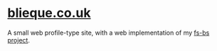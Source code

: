 # [blieque.co.uk](https://blieque.co.uk/)

A small web profile-type site, with a web implementation of my [fs-bs project](https://github.com/blieque/fs-bs).

